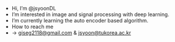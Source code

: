 - Hi, I’m @jsyoonDL 
- I’m interested in image and signal processing with deep learning.
- I’m currently learning the auto encoder based algorithm.
- How to reach me
-   -> giseg2118@gmail.com & jsyoon@tukorea.ac.kr


